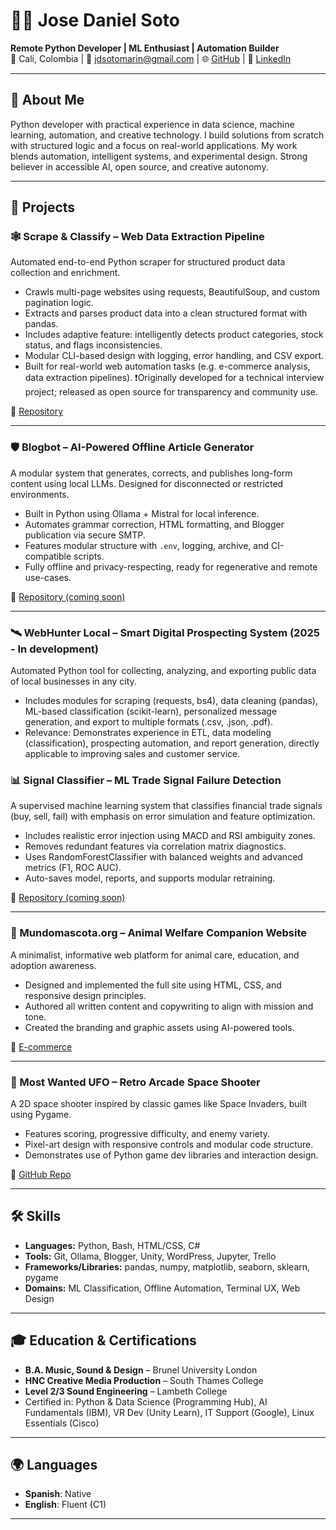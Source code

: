 # 👨‍💻 Jose Daniel Soto

**Remote Python Developer | ML Enthusiast | Automation Builder**  
📍 Cali, Colombia | 📧 jdsotomarin@gmail.com | 🌐 [GitHub](https://github.com/josedaniel-dev) | 🔗 [LinkedIn](https://linkedin.com/in/josedanielsoto)

---

## 🧠 About Me

Python developer with practical experience in data science, machine learning, automation, and creative technology. I build solutions from scratch with structured logic and a focus on real-world applications. My work blends automation, intelligent systems, and experimental design. Strong believer in accessible AI, open source, and creative autonomy.

---

## 🚀 Projects

### 🕸️ Scrape & Classify – Web Data Extraction Pipeline
Automated end-to-end Python scraper for structured product data collection and enrichment.

- Crawls multi-page websites using requests, BeautifulSoup, and custom pagination logic.
- Extracts and parses product data into a clean structured format with pandas.
- Includes adaptive feature: intelligently detects product categories, stock status, and flags inconsistencies.
- Modular CLI-based design with logging, error handling, and CSV export.
- Built for real-world web automation tasks (e.g. e-commerce analysis, data extraction pipelines).
❗️Originally developed for a technical interview project; released as open source for transparency and community use.

🔗  [Repository](https://github.com/josedaniel-dev/scrapper)

---


### 🛡️ Blogbot – AI-Powered Offline Article Generator
A modular system that generates, corrects, and publishes long-form content using local LLMs. Designed for disconnected or restricted environments.

- Built in Python using Ollama + Mistral for local inference.
- Automates grammar correction, HTML formatting, and Blogger publication via secure SMTP.
- Features modular structure with `.env`, logging, archive, and CI-compatible scripts.
- Fully offline and privacy-respecting, ready for regenerative and remote use-cases.

🔗 [Repository (coming soon)](https://github.com/josedaniel-dev)

---

### 🛰️ WebHunter Local – Smart Digital Prospecting System (2025 - In development)
Automated Python tool for collecting, analyzing, and exporting public data of local businesses in any city.

- Includes modules for scraping (requests, bs4), data cleaning (pandas), ML-based classification (scikit-learn), personalized message generation, and export to multiple formats (.csv, .json, .pdf).
- Relevance: Demonstrates experience in ETL, data modeling (classification), prospecting automation, and report generation, directly applicable to improving sales and customer service.

### 📊 Signal Classifier – ML Trade Signal Failure Detection
A supervised machine learning system that classifies financial trade signals (buy, sell, fail) with emphasis on error simulation and feature optimization.

- Includes realistic error injection using MACD and RSI ambiguity zones.
- Removes redundant features via correlation matrix diagnostics.
- Uses RandomForestClassifier with balanced weights and advanced metrics (F1, ROC AUC).
- Auto-saves model, reports, and supports modular retraining.

🔗 [Repository (coming soon)](https://github.com/josedaniel-dev)

---

### 🐾 Mundomascota.org – Animal Welfare Companion Website 
A minimalist, informative web platform for animal care, education, and adoption awareness.

- Designed and implemented the full site using HTML, CSS, and responsive design principles.
- Authored all written content and copywriting to align with mission and tone.
- Created the branding and graphic assets using AI-powered tools.
  
🔗 [E-commerce](https://mundomascota.org/)

---

### 👾 Most Wanted UFO – Retro Arcade Space Shooter
A 2D space shooter inspired by classic games like Space Invaders, built using Pygame.

- Features scoring, progressive difficulty, and enemy variety.
- Pixel-art design with responsive controls and modular code structure.
- Demonstrates use of Python game dev libraries and interaction design.

🔗 [GitHub Repo](https://github.com/josedaniel-dev/portfolio-py/tree/main/MostWantedUFO)

---

## 🛠 Skills

- **Languages:** Python, Bash, HTML/CSS, C#
- **Tools:** Git, Ollama, Blogger, Unity, WordPress, Jupyter, Trello
- **Frameworks/Libraries:** pandas, numpy, matplotlib, seaborn, sklearn, pygame
- **Domains:** ML Classification, Offline Automation, Terminal UX, Web Design

---

## 🎓 Education & Certifications

- **B.A. Music, Sound & Design** – Brunel University London  
- **HNC Creative Media Production** – South Thames College  
- **Level 2/3 Sound Engineering** – Lambeth College  
- Certified in: Python & Data Science (Programming Hub), AI Fundamentals (IBM), VR Dev (Unity Learn), IT Support (Google), Linux Essentials (Cisco)

---

## 🌍 Languages

- **Spanish**: Native  
- **English**: Fluent (C1)

---

